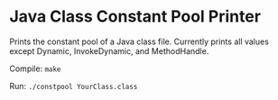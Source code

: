 # Java Class Constant Pool Printer

Prints the constant pool of a Java class file. Currently prints all values except Dynamic, InvokeDynamic, and MethodHandle.

Compile: `make`

Run: `./constpool YourClass.class`
